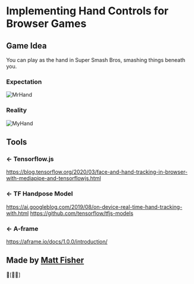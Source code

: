 Implementing Hand Controls for Browser Games
=================

Game Idea
------------
You can play as the hand in Super Smash Bros, smashing things beneath you.
### Expectation
![MrHand](https://cdn.glitch.com/3ef776cf-59f3-4190-a2ba-2eebebbeb97f%2Fexp.jfif?v=1595905544121)
### Reality
![MyHand](https://cdn.glitch.com/3ef776cf-59f3-4190-a2ba-2eebebbeb97f%2Freal.jfif?v=1595905543911)


Tools
------------

### ← Tensorflow.js

https://blog.tensorflow.org/2020/03/face-and-hand-tracking-in-browser-with-mediapipe-and-tensorflowjs.html

### ← TF Handpose Model

https://ai.googleblog.com/2019/08/on-device-real-time-hand-tracking-with.html
https://github.com/tensorflow/tfjs-models

### ← A-frame

https://aframe.io/docs/1.0.0/introduction/

Made by [Matt Fisher](https://www.linkedin.com/in/mathyouf/)
-------------------
🔬[🤖🏫]